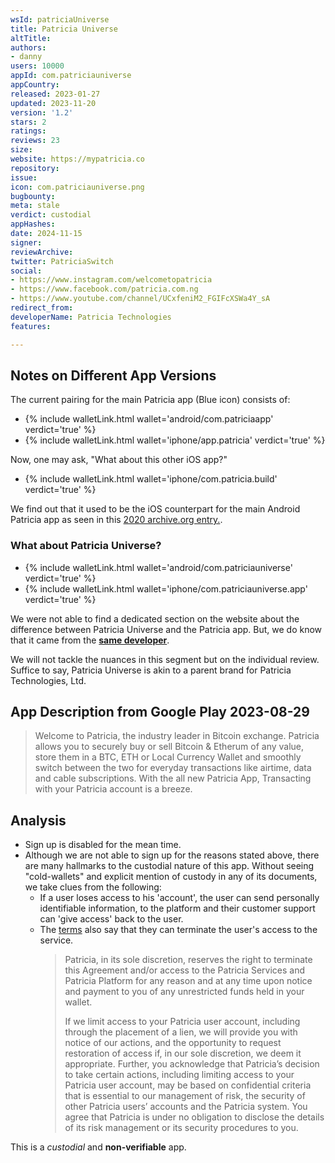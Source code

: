 ```yaml
---
wsId: patriciaUniverse
title: Patricia Universe
altTitle: 
authors:
- danny
users: 10000
appId: com.patriciauniverse
appCountry: 
released: 2023-01-27
updated: 2023-11-20
version: '1.2'
stars: 2
ratings: 
reviews: 23
size: 
website: https://mypatricia.co
repository: 
issue: 
icon: com.patriciauniverse.png
bugbounty: 
meta: stale
verdict: custodial
appHashes: 
date: 2024-11-15
signer: 
reviewArchive: 
twitter: PatriciaSwitch
social:
- https://www.instagram.com/welcometopatricia
- https://www.facebook.com/patricia.com.ng
- https://www.youtube.com/channel/UCxfeniM2_FGIFcXSWa4Y_sA
redirect_from: 
developerName: Patricia Technologies
features: 

---
```


## Notes on Different App Versions

The current pairing for the main Patricia app (Blue icon) consists of:

- {% include walletLink.html wallet='android/com.patriciaapp' verdict='true' %}
- {% include walletLink.html wallet='iphone/app.patricia' verdict='true' %} 

Now, one may ask, "What about this other iOS app?" 

- {% include walletLink.html wallet='iphone/com.patricia.build' verdict='true' %}

We find out that it used to be the iOS counterpart for the main Android Patricia app as seen in this [2020 archive.org entry.](https://web.archive.org/web/20200531021144/http://www.mypatricia.co/). 

### What about Patricia Universe?

- {% include walletLink.html wallet='android/com.patriciauniverse' verdict='true' %}
- {% include walletLink.html wallet='iphone/com.patriciauniverse.app' verdict='true' %}

We were not able to find a dedicated section on the website about the difference between Patricia Universe and the Patricia app. But, we do know that it came from the [**same developer**](https://play.google.com/store/apps/developer?id=Patricia+Technologies).

We will not tackle the nuances in this segment but on the individual review. Suffice to say, Patricia Universe is akin to a parent brand for Patricia Technologies, Ltd.

## App Description from Google Play 2023-08-29

> Welcome to Patricia, the industry leader in Bitcoin exchange. Patricia allows you to securely buy or sell Bitcoin & Etherum of any value, store them in a BTC, ETH or Local Currency Wallet and smoothly switch between the two for everyday transactions like airtime, data and cable subscriptions. With the all new Patricia App, Transacting with your Patricia account is a breeze.

## Analysis

- Sign up is disabled for the mean time.
- Although we are not able to sign up for the reasons stated above, there are many hallmarks to the custodial nature of this app. Without seeing "cold-wallets" and explicit mention of custody in any of its documents, we take clues from the following:
  - If a user loses access to his 'account', the user can send personally identifiable information, to the platform and their customer support can 'give access' back to the user. 
  - The [terms](https://mypatricia.co/terms-of-service) also say that they can terminate the user's access to the service.
    > Patricia, in its sole discretion, reserves the right to terminate this Agreement and/or access to the Patricia Services and Patricia Platform for any reason and at any time upon notice and payment to you of any unrestricted funds held in your wallet.
    >
    > If we limit access to your Patricia user account, including through the placement of a lien, we will provide you with notice of our actions, and the opportunity to request restoration of access if, in our sole discretion, we deem it appropriate. Further, you acknowledge that Patricia’s decision to take certain actions, including limiting access to your Patricia user account, may be based on confidential criteria that is essential to our management of risk, the security of other Patricia users’ accounts and the Patricia system. You agree that Patricia is under no obligation to disclose the details of its risk management or its security procedures to you.

This is a *custodial* and **non-verifiable** app.